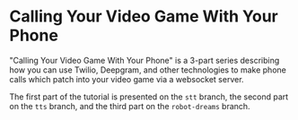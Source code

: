 # Calling Your Video Game With Your Phone

"Calling Your Video Game With Your Phone" is a 3-part series describing how you can use Twilio, Deepgram, and other technologies
to make phone calls which patch into your video game via a websocket server.

The first part of the tutorial is presented on the `stt` branch, the second part on the `tts` branch, and the third part on the `robot-dreams` branch.

